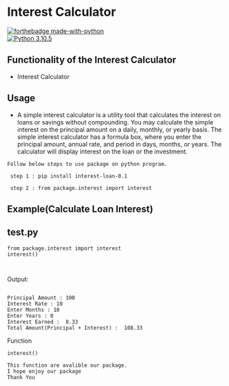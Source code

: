 # Interest Calculator 

[![forthebadge made-with-python](http://ForTheBadge.com/images/badges/made-with-python.svg)](https://www.python.org/)                 
[![Python 3.10.5](https://img.shields.io/badge/python-3.6-blue.svg)](https://www.python.org/downloads/release/python-360/)   

## Functionality of the Interest Calculator

- Interest Calculator



## Usage

- A simple interest calculator is a utility tool that calculates the interest on loans or savings without compounding. You may calculate the simple interest on the    principal amount on a daily, monthly, or yearly basis. The simple interest calculator has a formula box, where you enter the principal amount, annual rate, and period in days, months, or years. The calculator will display interest on the loan or the investment.
 ```
 Follow below steps to use package on python program.
 
  step 1 : pip install interest-loan-0.1
  
  step 2 : from package.interest import interest
  ```
## Example(Calculate Loan Interest)

## test.py 

 ```
 from package.interest import interest
 interest()

   
 ```
 Output:
 ```

Principal Amount : 100
Interest Rate : 10
Enter Months : 10
Enter Years : 0
Interest Earned :  8.33
Total Amount(Principal + Interest) :  108.33

 ```
  Function
 ```
interest()

This function are avalible our package.
I hope enjoy our package
Thank You
